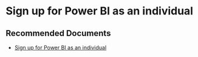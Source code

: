   <properties
	pageTitle="signing up for power bi (free) as an individual"
	description="signing up for power bi (free) as an individual"
	service="microsoft.PowerBIDedicated"
	resource="capacities"
	authors="pjfreitas"
	ms.author="pfreitas"	
	displayOrder="1040"
	selfHelpType="generic"
	supportTopicIds="32628156"
	productPesIds="16334"
	cloudEnvironments="public, MoonCake, fairfax" 
	articleId="22b243b3-5da3-015c-a3de-cf29c5bb4a92"
/>

# Sign up for Power BI as an individual

## **Recommended Documents**

* [Sign up for Power BI as an individual](https://docs.microsoft.com/power-bi/service-self-service-signup-for-power-bi#in-service-power-bi-pro-60-day-trial)
